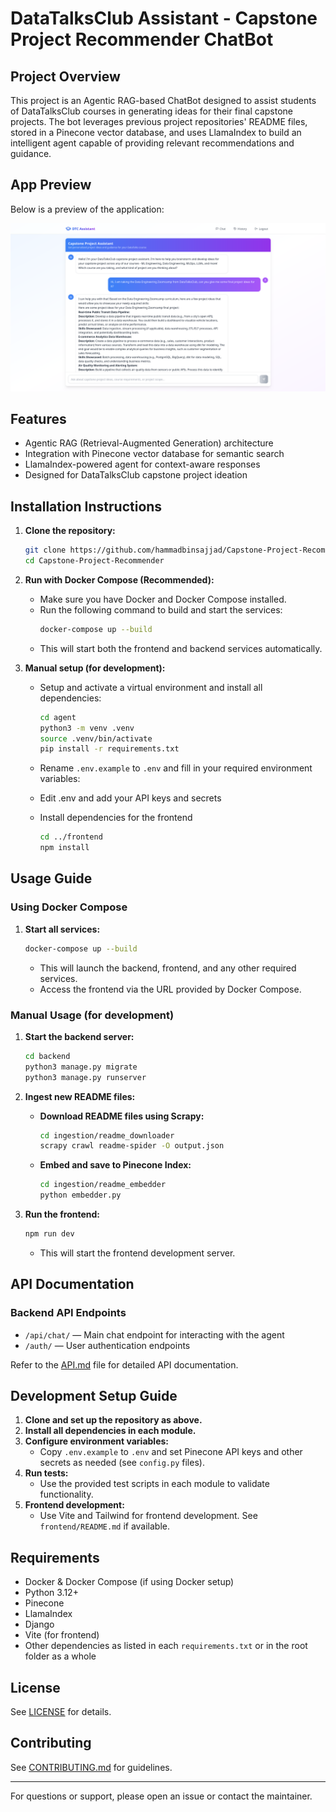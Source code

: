 # DataTalksClub Assistant - Capstone Project Recommender ChatBot

## Project Overview

This project is an Agentic RAG-based ChatBot designed to assist students of DataTalksClub courses in generating ideas for their final capstone projects. The bot leverages previous project repositories' README files, stored in a Pinecone vector database, and uses LlamaIndex to build an intelligent agent capable of providing relevant recommendations and guidance.

## App Preview

Below is a preview of the application:

![ChatBot Conversation](assets/app-preview.png)


## Features
- Agentic RAG (Retrieval-Augmented Generation) architecture
- Integration with Pinecone vector database for semantic search
- LlamaIndex-powered agent for context-aware responses
- Designed for DataTalksClub capstone project ideation

## Installation Instructions

1. **Clone the repository:**
   ```bash
   git clone https://github.com/hammadbinsajjad/Capstone-Project-Recommender.git
   cd Capstone-Project-Recommender
   ```

2. **Run with Docker Compose (Recommended):**
   - Make sure you have Docker and Docker Compose installed.
   - Run the following command to build and start the services:
     ```bash
     docker-compose up --build
     ```
   - This will start both the frontend and backend services automatically.

3. **Manual setup (for development):**
    - Setup and activate a virtual environment and install all dependencies:
       ```bash
       cd agent
       python3 -m venv .venv
       source .venv/bin/activate
       pip install -r requirements.txt
       ```

    - Rename `.env.example` to `.env` and fill in your required environment variables:

    - Edit .env and add your API keys and secrets

    - Install dependencies for the frontend
        ```bash
        cd ../frontend
        npm install
        ```

## Usage Guide

### Using Docker Compose

1. **Start all services:**
   ```bash
   docker-compose up --build
   ```
   - This will launch the backend, frontend, and any other required services.
   - Access the frontend via the URL provided by Docker Compose.

### Manual Usage (for development)

1. **Start the backend server:**
   ```bash
   cd backend
   python3 manage.py migrate
   python3 manage.py runserver
   ```

3. **Ingest new README files:**
    - **Download README files using Scrapy:**
       ```bash
       cd ingestion/readme_downloader
       scrapy crawl readme-spider -O output.json
       ```
    - **Embed and save to Pinecone Index:**
       ```bash
       cd ingestion/readme_embedder
       python embedder.py
       ```
4. **Run the frontend:**
   ```bash
   npm run dev
   ```
   - This will start the frontend development server.

## API Documentation

### Backend API Endpoints
- `/api/chat/` — Main chat endpoint for interacting with the agent
- `/auth/` — User authentication endpoints

Refer to the [API.md](API.md) file for detailed API documentation.

## Development Setup Guide

1. **Clone and set up the repository as above.**
2. **Install all dependencies in each module.**
3. **Configure environment variables:**
   - Copy `.env.example` to `.env` and set Pinecone API keys and other secrets as needed (see `config.py` files).
4. **Run tests:**
   - Use the provided test scripts in each module to validate functionality.
5. **Frontend development:**
   - Use Vite and Tailwind for frontend development. See `frontend/README.md` if available.

## Requirements
- Docker & Docker Compose (if using Docker setup)
- Python 3.12+
- Pinecone
- LlamaIndex
- Django
- Vite (for frontend)
- Other dependencies as listed in each `requirements.txt` or in the root folder as a whole

## License
See [LICENSE](LICENSE) for details.

## Contributing
See [CONTRIBUTING.md](CONTRIBUTING.md) for guidelines.

---

For questions or support, please open an issue or contact the maintainer.
